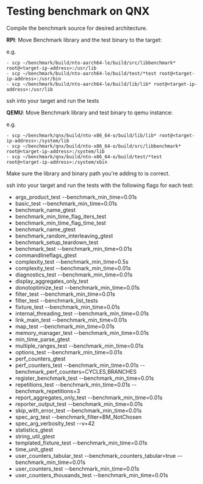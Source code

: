 # Testing benchmark on QNX

Compile the benchmark source for desired architecture.

**RPI**: Move Benchmark library and the test binary to the target:

e.g.

    - scp ~/benchmark/build/nto-aarch64-le/build/src/libbenchmark* root@<target-ip-address>:/usr/lib
    - scp ~/benchmark/build/nto-aarch64-le/build/test/*test root@<target-ip-address>:/usr/bin
    - scp ~/benchmark/build/nto-aarch64-le/build/lib/lib* root@<target-ip-address>:/usr/lib

ssh into your target and run the tests

**QEMU**: Move Benchmark library and test binary to qemu instance:

e.g.

    - scp ~/benchmark/qnx/build/nto-x86_64-o/build/lib/lib* root@<target-ip-address>:/system/lib
    - scp ~/benchmark/qnx/build/nto-x86_64-o/build/src/libbenchmark* root@<target-ip-address>:/system/lib
    - scp ~/benchmark/qnx/build/nto-x86_64-o/build/test/*test root@<target-ip-address>:/system/xbin

Make sure the library and binary path you're adding to is correct.

ssh into your target and run the tests with the following flags for each test:

- args_product_test --benchmark_min_time=0.01s
- basic_test --benchmark_min_time=0.01s
- benchmark_name_gtest
- benchmark_min_time_flag_iters_test
- benchmark_min_time_flag_time_test
- benchmark_name_gtest
- benchmark_random_interleaving_gtest
- benchmark_setup_teardown_test
- benchmark_test --benchmark_min_time=0.01s
- commandlineflags_gtest
- complexity_test --benchmark_min_time=0.5s
- complexity_test --benchmark_min_time=0.01s
- diagnostics_test --benchmark_min_time=0.01s
- display_aggregates_only_test
- donotoptimize_test --benchmark_min_time=0.01s
- filter_test --benchmark_min_time=0.01s
- filter_test --benchmark_list_tests
- fixture_test --benchmark_min_time=0.01s
- internal_threading_test --benchmark_min_time=0.01s
- link_main_test --benchmark_min_time=0.01s
- map_test --benchmark_min_time=0.01s
- memory_manager_test --benchmark_min_time=0.01s
- min_time_parse_gtest
- multiple_ranges_test --benchmark_min_time=0.01s
- options_test --benchmark_min_time=0.01s
- perf_counters_gtest
- perf_counters_test --benchmark_min_time=0.01s --benchmark_perf_counters=CYCLES,BRANCHES
- register_benchmark_test --benchmark_min_time=0.01s
- repetitions_test --benchmark_min_time=0.01s --benchmark_repetitions=3
- report_aggregates_only_test --benchmark_min_time=0.01s
- reporter_output_test --benchmark_min_time=0.01s
- skip_with_error_test --benchmark_min_time=0.01s
- spec_arg_test --benchmark_filter=BM_NotChosen
- spec_arg_verbosity_test --v=42
- statistics_gtest
- string_util_gtest
- templated_fixture_test --benchmark_min_time=0.01s
- time_unit_gtest
- user_counters_tabular_test --benchmark_counters_tabular=true --benchmark_min_time=0.01s
- user_counters_test --benchmark_min_time=0.01s
- user_counters_thousands_test --benchmark_min_time=0.01s
